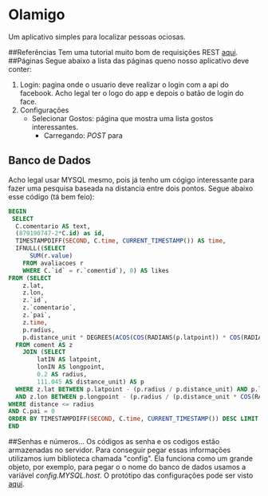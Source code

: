# Olamigo
Um aplicativo simples para localizar pessoas ociosas.

##Referências
Tem uma tutorial muito bom de requisições REST [aqui](https://scotch.io/tutorials/build-a-restful-api-using-node-and-express-4).
##Páginas
Segue abaixo a lista das páginas queno nosso aplicativo deve conter:

1. Login: pagina onde o usuario deve realizar o login com a api do facebook. Acho legal ter o logo do app e depois o batão de login do face.
2. Configurações
	* Selecionar Gostos: página que mostra uma lista gostos interessantes. 
		* Carregando: *POST* para 

## Banco de Dados
Acho legal usar MYSQL mesmo, pois já tenho um cógigo interessante para fazer uma pesquisa baseada na distancia entre dois pontos. Segue abaixo esse código (tá bem feio):

```sql
BEGIN
 SELECT
  C.comentario AS text,
  (879190747-2*C.id) as id,
  TIMESTAMPDIFF(SECOND, C.time, CURRENT_TIMESTAMP()) AS time,
  IFNULL((SELECT
      SUM(r.value)
    FROM avaliacoes r
    WHERE C.`id` = r.`comentid`), 0) AS likes
FROM (SELECT
    z.lat,
    z.lon,
    z.`id`,
    z.`comentario`,
    z.`pai`,
    z.time,
    p.radius,
    p.distance_unit * DEGREES(ACOS(COS(RADIANS(p.latpoint)) * COS(RADIANS(z.lat)) * COS(RADIANS(p.longpoint - z.lon)) + SIN(RADIANS(p.latpoint)) * SIN(RADIANS(z.lat)))) AS distance
  FROM coment AS z
    JOIN (SELECT
        latIN AS latpoint,
        lonIN AS longpoint,
        0.2 AS radius,
        111.045 AS distance_unit) AS p
  WHERE z.lat BETWEEN p.latpoint - (p.radius / p.distance_unit) AND p.latpoint + (p.radius / p.distance_unit)
  AND z.lon BETWEEN p.longpoint - (p.radius / (p.distance_unit * COS(RADIANS(p.latpoint)))) AND p.longpoint + (p.radius / (p.distance_unit * COS(RADIANS(p.latpoint))))) AS C
WHERE distance <= radius
AND C.pai = 0
ORDER BY TIMESTAMPDIFF(SECOND, C.time, CURRENT_TIMESTAMP()) DESC LIMIT 70;
END
```

##Senhas e números...
Os códigos as senha e os codigos estão armazenadas no servidor. Para conseguir pegar essas informações utilizamos ium biblioteca chamada "config". Ela funciona como um grande objeto, por exemplo, para pegar o o nome do banco de dados usamos a variável *config.MYSQL.host*. O protótipo das configurações pode ser visto [aqui](server/config/default.json.example).
